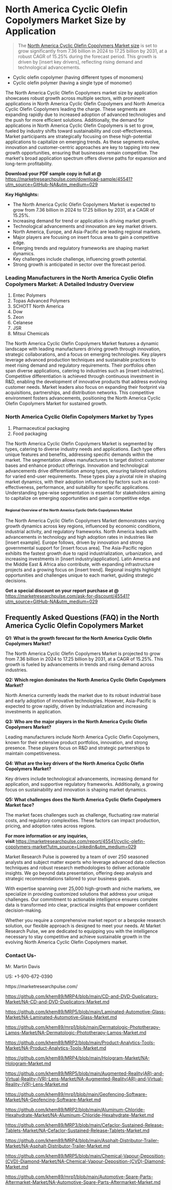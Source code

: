 <h1>North America Cyclic Olefin Copolymers Market&nbsp;Size by Application</h1><blockquote><p>The <a href="https://marketresearchpulse.com/download-sample/45541?utm_source=GitHub-NA&amp;utm_medium=029">North America Cyclic Olefin Copolymers Market size</a> is set to grow significantly from 7.36 billion in 2024 to 17.25 billion by 2031, at a robust CAGR of 15.25% during the forecast period. This growth is driven by [insert key drivers], reflecting rising demand and technological advancements.</p></blockquote><ul><li>Cyclic olefin copolymer (having different types of monomers)<li> Cyclic olefin polymer (having a single type of monomer)</li></ul><p>The North America Cyclic Olefin Copolymers market size by application showcases robust growth across multiple sectors, with prominent applications in North America Cyclic Olefin Copolymers and North America Cyclic Olefin Copolymers leading the charge. These segments are expanding rapidly due to increased adoption of advanced technologies and the push for more efficient solutions. Additionally, the demand for applications in North America Cyclic Olefin Copolymers is set to grow, fueled by industry shifts toward sustainability and cost-effectiveness. Market participants are strategically focusing on these high-potential applications to capitalize on emerging trends. As these segments evolve, innovation and customer-centric approaches are key to tapping into new growth opportunities, ensuring that businesses remain competitive. The market's broad application spectrum offers diverse paths for expansion and long-term profitability.</p><p><strong>Download your PDF sample copy in full at @ </strong><a href="https://marketresearchpulse.com/download-sample/45541?utm_source=GitHub-NA&amp;utm_medium=029">https://marketresearchpulse.com/download-sample/45541?utm_source=GitHub-NA&amp;utm_medium=029</a></p><p><strong>Key Highlights: </strong></p><ul><li>The North America Cyclic Olefin Copolymers Market is expected to grow from 7.36 billion in 2024 to 17.25 billion by 2031, at a CAGR of 15.25%.</li><li>Increasing demand for trend or application is driving market growth.</li><li>Technological advancements and innovation are key market drivers.</li><li>North America, Europe, and Asia-Pacific are leading regional markets.</li><li>Major players are focusing on insert focus area to gain a competitive edge.</li><li>Emerging trends and regulatory frameworks are shaping market dynamics.</li><li>Key challenges include challenge, influencing growth potential.</li><li>Strong growth is anticipated in sector over the forecast period.</li></ul><h3>Leading Manufacturers in the North America Cyclic Olefin Copolymers Market: A Detailed Industry Overview</h3><ol><li>Entec Polymers</li><li>Topas Advanced Polymers</li><li>SCHOTT North America</li><li>Dow</li><li>Zeon</li><li>Celanese</li><li>JSR</li><li>Mitsui Chemicals</li></ol><div class="flex max-w-full flex-col flex-grow"><div class="min-h-8 text-message flex w-full flex-col items-end gap-2 whitespace-normal break-words [.text-message+&amp;]:mt-5" dir="auto" data-message-author-role="assistant" data-message-id="fd8432e4-4910-450d-b182-61b7bfb0a01f" data-message-model-slug="gpt-4o"><div class="flex w-full flex-col gap-1 empty:hidden first:pt-[3px]"><div class="markdown prose w-full break-words dark:prose-invert light"><p>The North America Cyclic Olefin Copolymers Market features a dynamic landscape with leading manufacturers driving growth through innovation, strategic collaborations, and a focus on emerging technologies. Key players leverage advanced production techniques and sustainable practices to meet rising demand and regulatory requirements. Their portfolios often span diverse applications, catering to industries such as [insert industries]. Competitive differentiation is achieved through continuous investment in R&amp;D, enabling the development of innovative products that address evolving customer needs. Market leaders also focus on expanding their footprint via acquisitions, partnerships, and distribution networks. This competitive environment fosters advancements, positioning the North America Cyclic Olefin Copolymers Market for sustained growth.</p></div></div></div></div><h3>North America Cyclic Olefin Copolymers Market by Types</h3><ol><li>Pharmaceutical packaging<li> Food packaging</li></ol><div class="flex max-w-full flex-col flex-grow"><div class="min-h-8 text-message flex w-full flex-col items-end gap-2 whitespace-normal break-words [.text-message+&amp;]:mt-5" dir="auto" data-message-author-role="assistant" data-message-id="084470be-0bb7-4664-bddf-5156b4f41249" data-message-model-slug="gpt-4o-mini"><div class="flex w-full flex-col gap-1 empty:hidden first:pt-[3px]"><div class="markdown prose w-full break-words dark:prose-invert light"><p>The North America Cyclic Olefin Copolymers Market is segmented by types, catering to diverse industry needs and applications. Each type offers unique features and benefits, addressing specific demands within the market. The segmentation allows manufacturers to target distinct customer bases and enhance product offerings. Innovation and technological advancements drive differentiation among types, ensuring tailored solutions for varied end-user requirements. These types play a pivotal role in shaping market dynamics, with their adoption influenced by factors such as cost-effectiveness, performance, and suitability for specific applications. Understanding type-wise segmentation is essential for stakeholders aiming to capitalize on emerging opportunities and gain a competitive edge.</p></div></div></div></div><h3><span style="font-size: 11px;">Regional Overview of the North America Cyclic Olefin Copolymers Market</span></h3><div class="flex max-w-full flex-col flex-grow"><div class="min-h-8 text-message flex w-full flex-col items-end gap-2 whitespace-normal break-words [.text-message+&amp;]:mt-5" dir="auto" data-message-author-role="assistant" data-message-id="e9038762-ce64-4e30-91c9-9bd413514231" data-message-model-slug="gpt-4o-mini"><div class="flex w-full flex-col gap-1 empty:hidden first:pt-[3px]"><div class="markdown prose w-full break-words dark:prose-invert light"><p>The North America Cyclic Olefin Copolymers Market demonstrates varying growth dynamics across key regions, influenced by economic conditions, industrial activity, and regulatory frameworks. North America leads with advancements in technology and high adoption rates in industries like [insert example]. Europe follows, driven by innovation and strong governmental support for [insert focus area]. The Asia-Pacific region exhibits the fastest growth due to rapid industrialization, urbanization, and increasing investments in [insert industry/application]. Latin America and the Middle East &amp; Africa also contribute, with expanding infrastructure projects and a growing focus on [insert trend]. Regional insights highlight opportunities and challenges unique to each market, guiding strategic decisions.</p></div></div></div></div><p><strong>Get a special discount on your report purchase at @ </strong><a href="https://marketresearchpulse.com/ask-for-discount/45541?utm_source=GitHub-NA&amp;utm_medium=029">https://marketresearchpulse.com/ask-for-discount/45541?utm_source=GitHub-NA&amp;utm_medium=029</a></p><h2>Frequently Asked Questions (FAQ) in the North America Cyclic Olefin Copolymers Market</h2><p><strong>Q1: What is the growth forecast for the North America Cyclic Olefin Copolymers Market?</strong></p><p>The North America Cyclic Olefin Copolymers Market is projected to grow from 7.36 billion in 2024 to 17.25 billion by 2031, at a CAGR of 15.25%. This growth is fueled by advancements in trends and rising demand across industries.</p><p><strong>Q2: Which region dominates the North America Cyclic Olefin Copolymers Market?</strong></p><p>North America currently leads the market due to its robust industrial base and early adoption of innovative technologies. However, Asia-Pacific is expected to grow rapidly, driven by industrialization and increasing investments in application.</p><p><strong>Q3: Who are the major players in the North America Cyclic Olefin Copolymers Market?</strong></p><p>Leading manufacturers include North America Cyclic Olefin Copolymers, known for their extensive product portfolios, innovation, and strong presence. These players focus on R&amp;D and strategic partnerships to maintain competitiveness.</p><p><strong>Q4: What are the key drivers of the North America Cyclic Olefin Copolymers Market?</strong></p><p>Key drivers include technological advancements, increasing demand for application, and supportive regulatory frameworks. Additionally, a growing focus on sustainability and innovation is shaping market dynamics.</p><p><strong>Q5: What challenges does the North America Cyclic Olefin Copolymers Market face?</strong></p><p>The market faces challenges such as challenge, fluctuating raw material costs, and regulatory complexities. These factors can impact production, pricing, and adoption rates across regions.</p><p><strong>For more information or any inquiries, visit&nbsp;</strong><a href="https://marketresearchpulse.com/report/45541/cyclic-olefin-copolymers-market?utm_source=Linkedin&utm_medium=029">https://marketresearchpulse.com/report/45541/cyclic-olefin-copolymers-market?utm_source=Linkedin&utm_medium=029</a></p><p>Market Research Pulse is powered by a team of over 250 seasoned analysts and subject matter experts who leverage advanced data collection techniques and robust research methodologies to deliver actionable insights. We go beyond data presentation, offering deep analysis and strategic recommendations tailored to your business goals.</p><p>With expertise spanning over 25,000 high-growth and niche markets, we specialize in providing customized solutions that address your unique challenges. Our commitment to actionable intelligence ensures complex data is transformed into clear, practical insights that empower confident decision-making.</p><p>Whether you require a comprehensive market report or a bespoke research solution, our flexible approach is designed to meet your needs. At Market Research Pulse, we are dedicated to equipping you with the intelligence necessary to stay competitive and achieve sustainable growth in the evolving North America Cyclic Olefin Copolymers market.</p><h3><strong>Contact Us-</strong></h3><p>Mr. Martin Davis</p><p>US: +1-970-672-0390</p><p>https://marketresearchpulse.com/</p><p><a href="https://github.com/khem89/MRP4/blob/main/CD-and-DVD-Duplicators-Market/NA-CD-and-DVD-Duplicators-Market.md">https://github.com/khem89/MRP4/blob/main/CD-and-DVD-Duplicators-Market/NA-CD-and-DVD-Duplicators-Market.md</a></p><p><a href="https://github.com/khem89/MRP5/blob/main/Laminated-Automotive-Glass-Market/NA-Laminated-Automotive-Glass-Market.md">https://github.com/khem89/MRP5/blob/main/Laminated-Automotive-Glass-Market/NA-Laminated-Automotive-Glass-Market.md</a></p><p><a href="https://github.com/khem89/mrp1/blob/main/Dermatologic-Phototherapy-Lamps-Market/NA-Dermatologic-Phototherapy-Lamps-Market.md">https://github.com/khem89/mrp1/blob/main/Dermatologic-Phototherapy-Lamps-Market/NA-Dermatologic-Phototherapy-Lamps-Market.md</a></p><p><a href="https://github.com/khem89/MRP2/blob/main/Product-Analytics-Tools-Market/NA-Product-Analytics-Tools-Market.md">https://github.com/khem89/MRP2/blob/main/Product-Analytics-Tools-Market/NA-Product-Analytics-Tools-Market.md</a></p><p><a href="https://github.com/khem89/MRP4/blob/main/Hologram-Market/NA-Hologram-Market.md">https://github.com/khem89/MRP4/blob/main/Hologram-Market/NA-Hologram-Market.md</a></p><p><a href="https://github.com/khem89/MRP5/blob/main/Augmented-Reality(AR)-and-Virtual-Reality-(VR)-Lens-Market/NA-Augmented-Reality(AR)-and-Virtual-Reality-(VR)-Lens-Market.md">https://github.com/khem89/MRP5/blob/main/Augmented-Reality(AR)-and-Virtual-Reality-(VR)-Lens-Market/NA-Augmented-Reality(AR)-and-Virtual-Reality-(VR)-Lens-Market.md</a></p><p><a href="https://github.com/khem89/mrp1/blob/main/Geofencing-Software-Market/NA-Geofencing-Software-Market.md">https://github.com/khem89/mrp1/blob/main/Geofencing-Software-Market/NA-Geofencing-Software-Market.md</a></p><p><a href="https://github.com/khem89/MRP2/blob/main/Aluminum-Chloride-Hexahydrate-Market/NA-Aluminum-Chloride-Hexahydrate-Market.md">https://github.com/khem89/MRP2/blob/main/Aluminum-Chloride-Hexahydrate-Market/NA-Aluminum-Chloride-Hexahydrate-Market.md</a></p><p><a href="https://github.com/khem89/MRP3/blob/main/Cefaclor-Sustained-Release-Tablets-Market/NA-Cefaclor-Sustained-Release-Tablets-Market.md">https://github.com/khem89/MRP3/blob/main/Cefaclor-Sustained-Release-Tablets-Market/NA-Cefaclor-Sustained-Release-Tablets-Market.md</a></p><p><a href="https://github.com/khem89/MRP4/blob/main/Asphalt-Distributor-Trailer-Market/NA-Asphalt-Distributor-Trailer-Market.md">https://github.com/khem89/MRP4/blob/main/Asphalt-Distributor-Trailer-Market/NA-Asphalt-Distributor-Trailer-Market.md</a></p><p><a href="https://github.com/khem89/MRP5/blob/main/Chemical-Vapour-Deposition-(CVD)-Diamond-Market/NA-Chemical-Vapour-Deposition-(CVD)-Diamond-Market.md">https://github.com/khem89/MRP5/blob/main/Chemical-Vapour-Deposition-(CVD)-Diamond-Market/NA-Chemical-Vapour-Deposition-(CVD)-Diamond-Market.md</a></p><p><a href="https://github.com/khem89/mrp1/blob/main/Automotive-Spare-Parts-Aftermarket-Market/NA-Automotive-Spare-Parts-Aftermarket-Market.md">https://github.com/khem89/mrp1/blob/main/Automotive-Spare-Parts-Aftermarket-Market/NA-Automotive-Spare-Parts-Aftermarket-Market.md</a></p>
